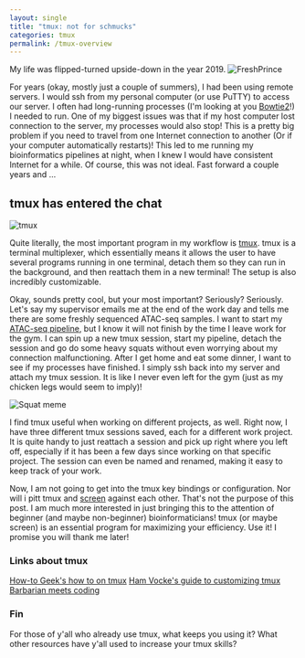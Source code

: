 ```yaml
---
layout: single
title: "tmux: not for schmucks"
categories: tmux
permalink: /tmux-overview
---
```

My life was flipped-turned upside-down in the year 2019. 
![FreshPrince](https://1.bp.blogspot.com/-f0Larc0ouIQ/UTEH51UtGzI/AAAAAAAAI7E/DeeeZqHzye4/s1600/freshprinceofbelair.jpg)

For years (okay, mostly just a couple of summers), I had been using remote servers. I would ssh from my personal computer (or use PuTTY) to access our server. I often had long-running processes (I'm looking at you [Bowtie2](http://bowtie-bio.sourceforge.net/index.shtml)!) I needed to run. One of my biggest issues was that if my host computer lost connection to the server, my processes would also stop! This is a pretty big problem if you need to travel from one Internet connection to another (Or if your computer automatically restarts)! This led to me running my bioinformatics pipelines at night, when I knew I would have consistent Internet for a while. Of course, this was not ideal. Fast forward a couple years and ...

## tmux has entered the chat
![tmux](https://www.tecmint.com/wp-content/uploads/2016/01/Tmux-Manage-Multiple-Linux-Terminals.png)

Quite literally, the most important program in my workflow is [tmux](https://github.com/tmux/tmux/wiki). tmux is a terminal multiplexer, which essentially means it allows the user to have several programs running in one terminal, detach them so they can run in the background, and then reattach them in a new terminal! The setup is also incredibly customizable. 

Okay, sounds pretty cool, but your most important? Seriously? Seriously. Let's say my supervisor emails me at the end of the work day and tells me there are some freshly sequenced ATAC-seq samples. I want to start my [ATAC-seq pipeline](https://github.com/bigmonty12/BASS), but I know it will not finish by the time I leave work for the gym. I can spin up a new tmux session, start my pipeline, detach the session and go do some heavy squats without even worrying about my connection malfunctioning. After I get home and eat some dinner, I want to see if my processes have finished. I simply ssh back into my server and attach my tmux session. It is like I never even left for the gym (just as my chicken legs would seem to imply)!

![Squat meme](https://www.memesmonkey.com/images/memesmonkey/fe/fe48cfcbeed7939b45fef9822a145a12.jpeg)

I find tmux useful when working on different projects, as well. Right now, I have three different tmux sessions saved, each for a different work project. It is quite handy to just reattach a session and pick up right where you left off, especially if it has been a few days since working on that specific project. The session can even be named and renamed, making it easy to keep track of your work. 

Now, I am not going to get into the tmux key bindings or configuration. Nor will i pitt tmux and [screen](https://linux.die.net/man/1/screen) against each other. That's not the purpose of this post. I am much more interested in just bringing this to the attention of beginner (and maybe non-beginner) bioinformaticians! tmux (or maybe screen) is an essential program for maximizing your efficiency. Use it! I promise you will thank me later!

### Links about tmux

[How-to Geek's how to on tmux](https://www.howtogeek.com/671422/how-to-use-tmux-on-linux-and-why-its-better-than-screen/)
[Ham Vocke's guide to customizing tmux](https://www.hamvocke.com/blog/a-guide-to-customizing-your-tmux-conf/)
[Barbarian meets coding](https://www.barbarianmeetscoding.com/blog/2019/12/25/jaimes-guide-to-tmux-the-most-awesome-tool-you-didnt-know-you-needed)

### Fin

For those of y'all who already use tmux, what keeps you using it? What other resources have y'all used to increase your tmux skills?



